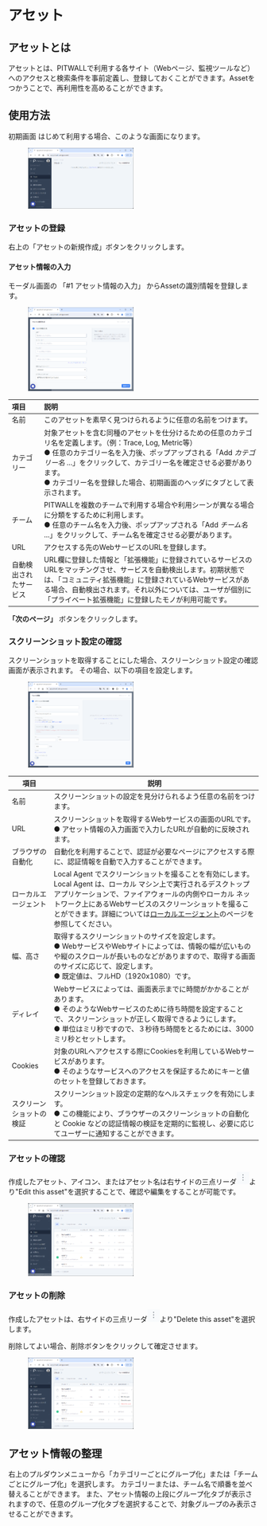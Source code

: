 # アセット

## アセットとは
アセットとは、PITWALLで利用する各サイト（Webページ、監視ツールなど）へのアクセスと検索条件を事前定義し、登録しておくことができます。Assetをつかうことで、再利用性を高めることができます。

## 使用方法

初期画面
はじめて利用する場合、このような画面になります。

<figure><img src="../../.gitbook/assets/AssetsPageInitial_jp.png" width="50%" alt="アセット初期ページ"></figure>

### アセットの登録
右上の「アセットの新規作成」ボタンをクリックします。

#### アセット情報の入力
モーダル画面の 「#1 アセット情報の入力」 からAssetの識別情報を登録します。<!--Photo--> 
<figure><img src="../../.gitbook/assets/RegisterAssets_jp.png" width="50%" alt="アセット情報入力"></figure>

| 項目                     | 説明  |
| :-                       | :-     |
|名前                      |このアセットを素早く見つけられるように任意の名前をつけます。|
|カテゴリー                |対象アセットを含む同種のアセットを仕分けるための任意のカテゴリ名を定義します。（例：Trace, Log, Metric等）<br>● 任意のカテゴリー名を入力後、ポップアップされる「Add *カテゴリー名* ...」をクリックして、カテゴリー名を確定させる必要があります。<br>● カテゴリー名を登録した場合、初期画面のヘッダにタブとして表示されます。|
|チーム                    |PITWALLを複数のチームで利用する場合や利用シーンが異なる場合に分類をするために利用します。<br>● 任意のチーム名を入力後、ポップアップされる「Add *チーム名* ...」をクリックして、チーム名を確定させる必要があります。|
|URL                       |アクセスする先のWebサービスのURLを登録します。|
|自動検出されたサービス    | URL欄に登録した情報と「拡張機能」に登録されているサービスのURLをマッチングさせ、サービスを自動検出します。初期状態では、「コミュニティ拡張機能」に登録されているWebサービスがある場合、自動検出されます。それ以外については、ユーザが個別に「プライベート拡張機能」に登録したモノが利用可能です。|


**「次のページ」** ボタンをクリックします。

### スクリーンショット設定の確認
スクリーンショットを取得することにした場合、スクリーンショット設定の確認画面が表示されます。
その場合、以下の項目を設定します。
<figure><img src="../../.gitbook/assets/screenshot_settings_create_new_ja.png" width="50%"></figure>

| 項目                     | 説明  |
| -                        | -     |
|名前                      |スクリーンショットの設定を見分けられるよう任意の名前をつけます。|
|URL                       |スクリーンショットを取得するWebサービスの画面のURLです。<br>● アセット情報の入力画面で入力したURLが自動的に反映されます。|
|ブラウザの自動化          |自動化を利用することで、認証が必要なページにアクセスする際に、認証情報を自動で入力することができます。||
|ローカルエージェント      |Local Agent でスクリーンショットを撮ることを有効にします。Local Agent は、ローカル マシン上で実行されるデスクトップ アプリケーションで、ファイアウォールの内側やローカル ネットワーク上にあるWebサービスのスクリーンショットを撮ることができます。詳細については[ローカルエージェント](tutorial-get-started/local-agent.md)のページを参照してください。|
|幅、高さ                  |取得するスクリーンショットのサイズを設定します。<br>● WebサービスやWebサイトによっては、情報の幅が広いものや縦のスクロールが長いものなどがありますので、取得する画面のサイズに応じて、設定します。<br>● 既定値は、フルHD（1920x1080）です。|
|ディレイ                  |Webサービスによっては、画面表示までに時間がかかることがあります。<br>● そのようなWebサービスのために待ち時間を設定することで、スクリーンショットが正しく取得できるようにします。<br>● 単位はミリ秒ですので、３秒待ち時間をとるためには、3000ミリ秒とセットします。|
|Cookies                   |対象のURLへアクセスする際にCookiesを利用しているWebサービスがあります。<br>● そのようなサービスへのアクセスを保証するためにキーと値のセットを登録しておきます。|
|スクリーンショットの検証  |スクリーンショット設定の定期的なヘルスチェックを有効にします。<br>● この機能により、ブラウザーのスクリーンショットの自動化と Cookie などの認証情報の検証を定期的に監視し、必要に応じてユーザーに通知することができます。|

### アセットの確認
作成したアセット、アイコン、またはアセット名は右サイドの三点リーダ![](../../.gitbook/assets/three_points_reader_icon.png)より"Edit this asset"を選択することで、確認や編集をすることが可能です。
<!--Photo--> 
<figure><img src="../../.gitbook/assets/RegisterAssetsList_jp.png" width="50%" alt="登録確認"></figure>

### アセットの削除

作成したアセットは、右サイドの三点リーダ![](../../.gitbook/assets/three_points_reader_icon.png)より"Delete this asset"を選択します。

削除してよい場合、削除ボタンをクリックして確定させます。
<!--Photo--> 
<figure><img src="../../.gitbook/assets/RegisterAssetsDelete_jp.png" width="50%" alt="登録削除"></figure>

## アセット情報の整理
右上のプルダウンメニューから「カテゴリーごとにグループ化」または「チームごとにグループ化」を選択します。
カテゴリーまたは、チーム名で順番を並べ替えることができます。
また、アセット情報の上段にグループ化タブが表示されますので、任意のグループ化タブを選択することで、対象グループのみ表示させることができます。
